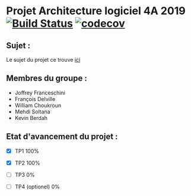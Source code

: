 


# Projet Architecture logiciel 4A 2019 [![Build Status](https://travis-ci.org/JoffreyFrancesch/SuperMarketReceipt_4A.svg?branch=master)](https://travis-ci.org/JoffreyFrancesch/SuperMarketReceipt_4A) [![codecov](https://codecov.io/gh/JoffreyFrancesch/SuperMarketReceipt_4A/branch/master/graph/badge.svg)](https://codecov.io/gh/JoffreyFrancesch/SuperMarketReceipt_4A)

## Sujet :

Le sujet du projet ce trouve [ici](https://github.com/ledoyen/tp-java/tree/master/projet/4A_2019)

## Membres du groupe :
* Joffrey Franceschini
* François Delville
* William Choukroun
* Mehdi Soltana
* Kevin Berdah

## Etat d'avancement du projet :

* [x] TP1 100%
* [x] TP2 100%
* [ ] TP3 0%
* [ ] TP4 (optionel) 0%


  
